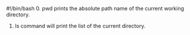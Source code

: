 #!/bin/bash
0. pwd prints the absolute path name of the current working directory.
1. ls command will print the list of the current directory.

